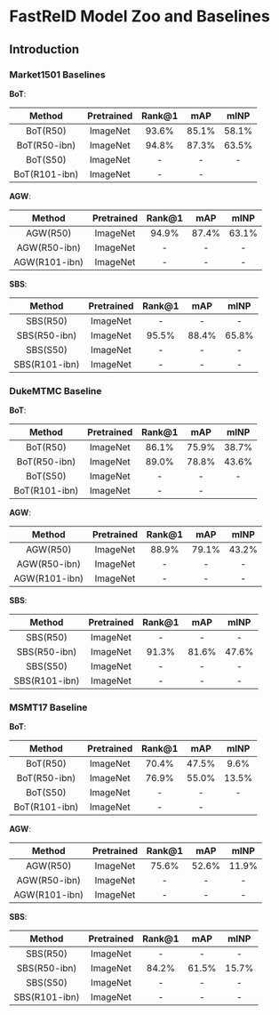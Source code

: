 # FastReID Model Zoo and Baselines

## Introduction


### Market1501 Baselines

**BoT**:

| Method | Pretrained | Rank@1 | mAP | mINP |
| :---: | :---: | :---: |:---: | :---: |
| BoT(R50) | ImageNet | 93.6% | 85.1% | 58.1% |
| BoT(R50-ibn) | ImageNet | 94.8% | 87.3% | 63.5% |
| BoT(S50) | ImageNet | - | - | - |
| BoT(R101-ibn) | ImageNet| - | - |

**AGW**:

| Method | Pretrained | Rank@1 | mAP | mINP |
| :---: | :---: | :---: |:---: | :---: |
| AGW(R50) | ImageNet | 94.9% | 87.4% | 63.1% |
| AGW(R50-ibn) | ImageNet | - | - | - |
| AGW(R101-ibn) | ImageNet | - | - | - |

**SBS**:

| Method | Pretrained | Rank@1 | mAP | mINP |
| :---: | :---: | :---: |:---: | :---: |
| SBS(R50) | ImageNet | - | - | - |
| SBS(R50-ibn) | ImageNet | 95.5% | 88.4% | 65.8% |
| SBS(S50) | ImageNet | - | - | - |
| SBS(R101-ibn) | ImageNet | - | - | - |


### DukeMTMC Baseline

**BoT**:

| Method | Pretrained | Rank@1 | mAP | mINP |
| :---: | :---: | :---: |:---: | :---: |
| BoT(R50) | ImageNet | 86.1% | 75.9% | 38.7% |
| BoT(R50-ibn) | ImageNet | 89.0% | 78.8% | 43.6% |
| BoT(S50) | ImageNet | - | - | - |
| BoT(R101-ibn) | ImageNet| - | - |



**AGW**:

| Method | Pretrained | Rank@1 | mAP | mINP |
| :---: | :---: | :---: |:---: | :---: |
| AGW(R50) | ImageNet | 88.9% | 79.1% | 43.2% |
| AGW(R50-ibn) | ImageNet | - | - | - |
| AGW(R101-ibn) | ImageNet | - | - | - |


**SBS**:

| Method | Pretrained | Rank@1 | mAP | mINP |
| :---: | :---: | :---: |:---: | :---: |
| SBS(R50) | ImageNet | - | - | - |
| SBS(R50-ibn) | ImageNet | 91.3% | 81.6% | 47.6% |
| SBS(S50) | ImageNet | - | - | - |
| SBS(R101-ibn) | ImageNet | - | - | - |


### MSMT17 Baseline

**BoT**:

| Method | Pretrained | Rank@1 | mAP | mINP |
| :---: | :---: | :---: |:---: | :---: |
| BoT(R50) | ImageNet | 70.4%  | 47.5% | 9.6% |
| BoT(R50-ibn) | ImageNet | 76.9% | 55.0% | 13.5% |
| BoT(S50) | ImageNet | - | - | - |
| BoT(R101-ibn) | ImageNet| - | - |

**AGW**:

| Method | Pretrained | Rank@1 | mAP | mINP |
| :---: | :---: | :---: |:---: | :---: |
| AGW(R50) | ImageNet | 75.6% | 52.6% | 11.9% |
| AGW(R50-ibn) | ImageNet | - | - | - |
| AGW(R101-ibn) | ImageNet | - | - | - |

**SBS**:

| Method | Pretrained | Rank@1 | mAP | mINP |
| :---: | :---: | :---: |:---: | :---: |
| SBS(R50) | ImageNet | - | - | - |
| SBS(R50-ibn) | ImageNet | 84.2% | 61.5% | 15.7% |
| SBS(S50) | ImageNet | - | - | - |
| SBS(R101-ibn) | ImageNet | - | - | - |
